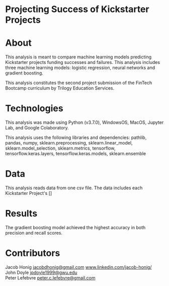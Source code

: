 # Projecting Success of Kickstarter Projects

# About
This analysis is meant to compare machine learning models predicting Kickstarter projects funding successes and failures. This analysis includes three machine learning models: logistic regression, neural networks and gradient boosting. 

This analysis constitutes the second project submission of the FinTech Bootcamp curriculum by Trilogy Education Services. 

# Technologies
This analysis was made using Python (v3.7.0), WindowsOS, MacOS, Jupyter Lab, and Google Colaboratory. <br/>

This analysis uses the following libraries and dependencies:
pathlib, pandas, numpy, sklearn.preprocessing, sklearn.linear_model, sklearn.model_selection, sklearn.metrics, tensorflow, tensorflow.keras.layers, tensorflow.keras.models, sklearn.ensemble

# Data
This analysis reads data from one csv file. The data includes each Kickstarter Project's []

# Results
The gradient boosting model achieved the highest accuracy in both precision and recall scores. 

# Contributors
Jacob Honig jacobdhonig@gmail.com www.linkedin.com/jacob-honig/ <br/>
John Doyle jpdoyle1999@gwu.edu <br/>
Peter Lefebvre peter.c.lefebvre@gmail.com <br/>

